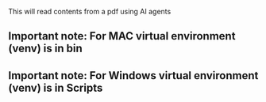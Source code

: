 This will read contents from a pdf using AI agents 
## Important note: For MAC virtual environment (venv) is in bin
## Important note: For Windows virtual environment (venv) is in Scripts

